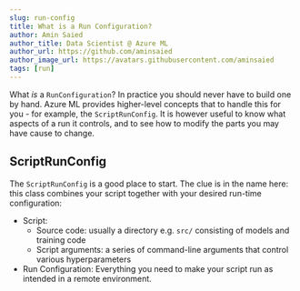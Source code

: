 ```yaml
---
slug: run-config
title: What is a Run Configuration?
author: Amin Saied
author_title: Data Scientist @ Azure ML
author_url: https://github.com/aminsaied
author_image_url: https://avatars.githubusercontent.com/aminsaied
tags: [run]
---
```


What _is_ a `RunConfiguration`?  In practice you should never have to build one by hand.
Azure ML provides higher-level concepts that to handle this for you - for example, the 
`ScriptRunConfig`. It is however useful to know what aspects of a run it controls, and to see how to modify
the parts you may have cause to change.

<!--truncate-->

## ScriptRunConfig

The `ScriptRunConfig` is a good place to start. The clue is in the name
here: this class combines your script together with your desired run-time configuration:

- Script:
    - Source code: usually a directory e.g. `src/` consisting of models and training code
    - Script arguments: a series of command-line arguments that control various hyperparameters
- Run Configuration: Everything you need to make your script run as intended in a remote environment.

